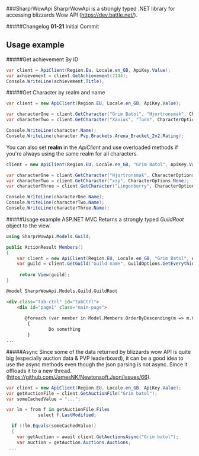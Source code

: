 ###SharprWowApi
SharprWowApi is a strongly typed .NET library for accessing blizzards Wow API (https://dev.battle.net/).


#####Changelog
__01-21__ Initial Commit

## Usage example

#####Get achievement By ID

```c#
var client = ApiClient(Region.Eu, Locale.en_GB, ApiKey.Value);
var achievement = client.GetAchievement(2144);
Console.WriteLine(achievement.Title);
```  

#####Get Character by realm and name

```c#
var client = new ApiClient(Region.EU, Locale.en_GB, ApiKey.Value);

var characterOne = client.GetCharacter("Grim Batol", "Hjortronsmak", CharacterOptions.None);
var characterTwo = client.GetCharacter("Xavius", "Tuds", CharacterOptions.GetPvP);

Console.WriteLine(character.Name);
Console.WriteLine(character.Pvp.Brackets.Arena_Bracket_2v2.Rating);
```
You can also set __realm__ in the _ApiClient_ and use overloaded methods if you're always using the same realm for all characters.

```C#
client = new ApiClient(Region.EU, Locale.en_GB, "Grim Batol", ApiKey.Value);

var characterOne = client.GetCharacter("Hjortronsmak", CharacterOptions.None);
var characterTwo = client.GetCharacter("xzy", CharacterOptions.None);
var characterThree = client.GetCharacter("Lingonberry", CharacterOptions.None);

Console.WriteLine(characterOne.Name);
Console.WriteLine(characterTwo.Name);
Console.WriteLine(characterThree.Name);
```

#####Usage example ASP.NET MVC
Returns a strongly typed _GuildRoot_ object to the view.
```C#
using SharprWowApi.Models.Guild;

public ActionResult Members()
{
    var client = new ApiClient(Region.EU, Locale.en_GB, "Grim Batol", ApiKey.Value);
    var guild = client.GetGuild("Guild name", GuildOptions.GetEverything);
    
     return View(guild);
}
```
```html
@model SharprWowApi.Models.Guild.GuildRoot

<div class="tab-ctrl" id="tabCtrl">
    <div id="page1" class="main-page">
    
       @foreach (var member in Model.Members.OrderByDescending(m => m.Character.Class))
        {
                Do something
        }
...
```


#####Async
Since some of the data returned by blizzards wow API is quite big (especially auction data & PVP leaderboard), it can be a good idea to use the async methods even though the json parsing is not async. Since it offloads it to a new thread.  (https://github.com/JamesNK/Newtonsoft.Json/issues/66). 

```C#
var client = new ApiClient(Region.EU, Locale.en_GB, ApiKey.Value);
var getAuctionFile = client.GetAuctionFile("Grim batol");
var someCachedValue = "...";

var lm = from f in getAuctionFile.Files
            select f.LastModified;

  if (!lm.Equals(someCachedValue))
  {
    var getAuction = await client.GetAuctionsAsync("Grim batol");
    var auction = getAuction.Auctions.Auctions;
 ...
```
